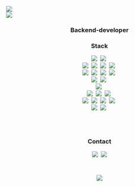 <a href="https://github.com/anuraghazra/github-readme-stats"> 
  <img align="center" src="https://github-readme-stats.vercel.app/api?username=ngc72938&repo=github-readme-stats" /> 
</a> 
<br> 
<a href="https://github.com/anuraghazra/github-readme-stats"> 
  <img align="center" src="https://github-readme-stats.vercel.app/api/top-langs/?username=ngc72938&layout=compact&repo=github-readme-stats" /> 
</a> 
<h3 align="center">Backend-developer</h3> 
<h3 align="center">Stack</h3> 
<p align="center">
    <img src="https://img.shields.io/badge/Java-007396?style=plastic&logo=Java&logoColor=white"/></a>&nbsp 
    <img src="https://img.shields.io/badge/Kotlin-0095D5?style=plastic&logo=Kotlin&logoColor=white"/></a>&nbsp
    <br> 
    <img src="https://img.shields.io/badge/SpringBoot-6DB33F?style=plastic&logo=Spring&logoColor=white"/></a>&nbsp 
    <img src="https://img.shields.io/badge/SpringCloud-6DB33F?style=plastic&logo=Spring&logoColor=white"/></a>&nbsp 
    <img src="https://img.shields.io/badge/SpringData-6DB33F?style=plastic&logo=Spring&logoColor=white"/></a>&nbsp 
    <img src="https://img.shields.io/badge/SpringBatch-6DB33F?style=plastic&logo=Spring&logoColor=white"/></a>&nbsp 
    <br> 
    <img src="https://img.shields.io/badge/MySQL-4479A1?style=plastic&logo=MySQL&logoColor=white"/></a>&nbsp
    <img src="https://img.shields.io/badge/MariaDB-003545?style=plastic&logo=MariaDB&logoColor=white"/></a>&nbsp 
    <img src="https://img.shields.io/badge/Oracle-F80000?style=plastic&logo=Oracle&logoColor=white"/></a>&nbsp 
    <img src="https://img.shields.io/badge/PostgreSQL-336791?style=plastic&logo=PostgreSQL&logoColor=white"/></a>&nbsp 
    <br> 
    <img src="https://img.shields.io/badge/Redis-DC382D?style=plastic&logo=Redis&logoColor=white"/></a>&nbsp 
    <img src="https://img.shields.io/badge/MongoDB-47A248?style=plastic&logo=MongoDB&logoColor=white"/></a>&nbsp
    <br> 
    <img src="https://img.shields.io/badge/aws-333664?style=plastic&logo=amazon-aws&logoColor=white"/></a>&nbsp 
    <br> <img src="https://img.shields.io/badge/Python-3766AB?style=plastic&logo=Python&logoColor=black"/></a>&nbsp 
    <img src="https://img.shields.io/badge/JavaScript-F7DF1E?style=plastic&logo=JavaScript&logoColor=black"/></a>&nbsp 
    <img src="https://img.shields.io/badge/TypeScript-3178C6?style=plastic&logo=TypeScript&logoColor=black"/></a>&nbsp
    <br> 
    <img src="https://img.shields.io/badge/React-61DAF8?style=plastic&logo=React&logoColor=black"/></a>&nbsp
    <img src="https://img.shields.io/badge/Vue.js-4FC08D?style=plastic&logo=Vue.js&logoColor=black"/></a>&nbsp
    <img src="https://img.shields.io/badge/Electron-47848F?style=plastic&logo=Electron&logoColor=black"/></a>&nbsp
    <img src="https://img.shields.io/badge/Node.js-339933?style=plastic&logo=Node.js&logoColor=black"/></a>&nbsp
    <br> 
    <img src="https://img.shields.io/badge/HTML5-E34F26?style=plastic&logo=HTML5&logoColor=black"/></a>&nbsp
    <img src="https://img.shields.io/badge/CSS3-1572B6?style=plastic&logo=CSS3&logoColor=black"/></a>&nbsp
    <br>     
</p> 


<br><br>
<h3 align="center">Contact</h3>
<p align="center">
  <a href="https://dev-history.tistory.com"><img src="https://img.shields.io/badge/Tech%20Blog-11B48A?style=plastic&logo=tiger&logoColor=gray&link=https://dev-history.tistory.com"/></a>&nbsp
  <a href="mailto:ngc72938@gmail.com"><img src="https://img.shields.io/badge/Gmail-d14836?style=plastic&logo=Gmail&logoColor=white&link=ngc72938@gmailcom"/></a> 
</p>
<br>

<p align="center">
  <a href="https://hits.seeyoufarm.com"><img src="https://hits.seeyoufarm.com/api/count/incr/badge.svg?url=https://github.com/ngc72938&count_bg=%23ED6DA3&title_bg=%2386757E&icon=github.svg&icon_color=%23E1DEDE&title=hits&edge_flat=false"/></a>
</p>
